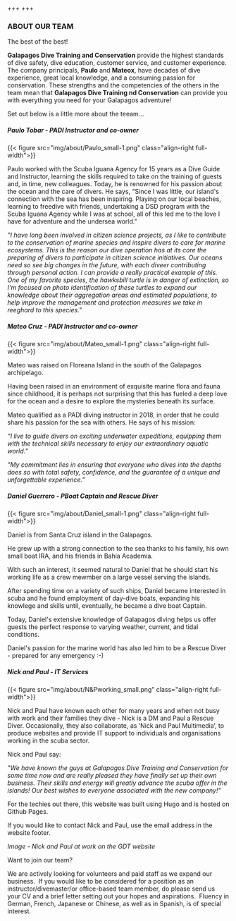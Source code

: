 +++
+++

### ABOUT OUR TEAM

<span class="strapline">The best of the best! </span>


**Galapagos Dive Training and Conservation** provide the highest standards of dive safety, dive education, customer service, and customer experience.  The company principals, **Paulo** and **Mateox**, have decades of dive experience, great local knowledge, and a consuming passion for conservation. These strengths and the competencies of the others in the team mean that **Galapagos Dive Training nd Conservation** can provide you with everything you need for your Galapagos adventure!

Set out below is a little more about the teeam...
 
##### Paulo Tobar - PADI Instructor and co-owner

{{< figure src="img/about/Paulo_small-1.png" class="align-right full-width">}}

Paulo worked with the Scuba Iguana Agency for 15 years as a Dive Guide and Instructor, learning the skills required to take on the training of guests and, in time, new colleagues.  Today, he is renowned for his passion about the ocean and the care of divers.  He says, "Since I was little, our island's connection with the sea has been inspiring.  Playing on our local beaches, learning to freedive with friends, undertaking a DSD program with the Scuba Iguana Agency while I was at school, all of this led me to the love I have for adventure and the undersea world."  

*"I have long been involved in citizen science projects, as I like to contribute to the conservation of marine species and inspire divers to care for marine ecosystems.  This is the reason our dive operation has at its core the preparing of divers to participate in citizen science initiatives.  Our oceans need so see big changes in the future, with each diveer contributing through personal action.  I can provide a really practical example of this.  One of my favorite species, the hawksbill turtle is in danger of extinction, so I'm focused on photo identification of these turtles to expand our knowledge about their aggregation areas and estimated populations, to help improve the management and protection measures we take in reeghard to this species."*

<div class="grey-bar"></div>

##### Mateo Cruz - PADI Instructor and co-owner

{{< figure src="img/about/Mateo_small-1.png" class="align-right full-width">}}

Mateo was raised on Floreana Island in the south of the Galapagos archipelago.

Having been raised in an environment of exquisite marine flora and fauna since childhood, it is perhaps not surprising that this has fueled a deep love for the ocean and a desire to explore the mysteries beneath its surface.

Mateo qualified as a PADI diving instructor in 2018, in order that he could share his passion for the sea with others.  He says of his mission: 

*“I live to guide divers on exciting underwater expeditions, equipping them with the technical skills necessary to enjoy our extraordinary aquatic world."*

*"My commitment lies in ensuring that everyone who dives into the depths does so with total safety, confidence, and the guarantee of a unique and unforgettable experience."*

<div class="grey-bar"></div>

##### Daniel Guerrero - PBoat Captain and Rescue Diver

{{< figure src="img/about/Daniel_small-1.png" class="align-right full-width">}}

Daniel is from Santa Cruz island in the Galapagos.

He grew up with a strong connection to the sea thanks to his family, his own small boat IRA, and his friends in Bahía Academia.

With such an interest, it seemed natural to Daniel that he should start his working life as a crew mewmber on a large vessel serving the islands.  

After spending time on a variety of such ships, Daniel became interested in scuba and he found employment of day-dive boats, expanding his knowlege and skills until, eventually, he became a dive boat Captain. 

Today, Daniel's extensive knowledge of Galapagos diving helps us offer guests the perfect response to varying weather, current, and tidal conditions. 


Daniel's passion for the marine world has also led him to be a Rescue Diver - prepared for any emergency  :-)

<div class="grey-bar"></div>


##### Nick and Paul - IT Services

{{< figure src="img/about/N&Pworking_small.png" class="align-right full-width">}}

Nick and Paul have known each other for many years and when not busy with work and their families they dive - Nick is a DM and Paul a Rescue Diver. Occasionally, they also collaborate, as ‘Nick and Paul Multimedia’, to produce websites and provide IT support to individuals and organisations working in the scuba sector.

Nick and Paul say:

 *"We have known the guys at Galapagos Dive Training and Conservation for some time now and are really pleased they have finally set up their own business.  Their skills and energy will greatly advance the scuba offer in the islands! Our best wishes to everyone associated with the new company!"*

For the techies out there, this website was built using Hugo and is hosted on Github Pages. 

If you would like to contact Nick and Paul, use the email address in the website footer.

*Image - Nick and Paul at work on the GDT website*

<div class="grey-bar"></div>

<span class="strapline">Want to join our team? </span>

We are actively looking for volunteers and paid staff as we expand our business.  If you would like to be considered for a position as an instructor/divemaster/or office-based team member, do please send us your CV and a brief letter setting out your hopes and aspirations.  Fluency in German, French, Japanese or Chinese, as well as in Spanish, is of special interest.
